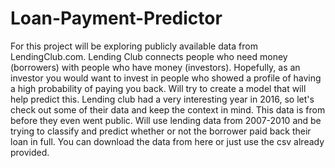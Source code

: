 # Loan-Payment-Predictor
For this project will be exploring publicly available data from LendingClub.com. Lending Club connects people who need money (borrowers) with people who have money (investors). Hopefully, as an investor you would want to invest in people who showed a profile of having a high probability of paying you back. Will try to create a model that will help predict this.  Lending club had a very interesting year in 2016, so let's check out some of their data and keep the context in mind. This data is from before they even went public.  Will use lending data from 2007-2010 and be trying to classify and predict whether or not the borrower paid back their loan in full. You can download the data from here or just use the csv already provided.
